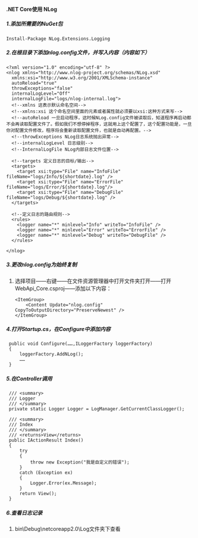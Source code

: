 #### .NET Core使用 NLog

##### 1.添加所需要的NuGet包

```
Install-Package NLog.Extensions.Logging
```

##### 2.在根目录下添加nlog.config文件，并写入内容（内容如下）

```
<?xml version="1.0" encoding="utf-8" ?>
<nlog xmlns="http://www.nlog-project.org/schemas/NLog.xsd"
  xmlns:xsi="http://www.w3.org/2001/XMLSchema-instance"
  autoReload="true"
  throwExceptions="false"
  internalLogLevel="Off"
  internalLogFile="logs/nlog-internal.log">
  <!--xmlns 这表示默认命名空间-->
  <!--xmlns:xsi 这个命名空间里面的元素或者属性就必须要以xsi:这种方式来写-->
  <!--autoReload 一旦启动程序，这时候NLog.config文件被读取后，知道程序再启动都不会再读取配置文件了。假如我们不想停掉程序，这就用上这个配置了，这个配置功能是，一旦你对配置文件修改，程序将会重新读取配置文件，也就是自动再配置。-->
  <!--throwExceptions NLog日志系统抛出异常-->
  <!--internalLogLevel 日志级别-->
  <!--InternalLogFile NLog内部日志文件位置-->
  
  <!--targets 定义日志的目标/输出-->
  <targets>
    <target xsi:type="File" name="InfoFile"  fileName="logs/Info/${shortdate}.log" />
    <target xsi:type="File" name="ErrorFile" fileName="logs/Error/${shortdate}.log"/>
    <target xsi:type="File" name="DebugFile" fileName="logs/Debug/${shortdate}.log" />
  </targets>
  
  <!--定义日志的路由规则-->
  <rules>
    <logger name="*" minlevel="Info" writeTo="InfoFile" />
    <logger name="*" minlevel="Error" writeTo="ErrorFile" />
    <logger name="*" minlevel="Debug" writeTo="DebugFile" />
  </rules>
  
</nlog>
```

##### 3.更改nlog.config为始终复制

1. 选择项目——右键——在文件资源管理器中打开文件夹打开——打开WebApi_Core.csproj——添加以下内容：

   ```
   <ItemGroup>
       <Content Update="nlog.config" CopyToOutputDirectory="PreserveNewest" />
   </ItemGroup>
   ```

##### 4.打开Startup.cs，在Configure中添加内容

```
 public void Configure(……,ILoggerFactory loggerFactory)
 {
     loggerFactory.AddNLog();
     ……
 }
```

##### 5.在Controller调用

```
 /// <summary>
 /// Logger
 /// </summary>
 private static Logger Logger = LogManager.GetCurrentClassLogger();

 /// <summary>
 /// Index
 /// </summary>
 /// <returns>View</returns>
 public IActionResult Index()
 {
     try
     {
         throw new Exception("我是自定义的错误");
     }
     catch (Exception ex)
     {
         Logger.Error(ex.Message);
     }
     return View();
 }
```

##### 6.查看日志记录

1. bin\Debug\netcoreapp2.0\Log文件夹下查看